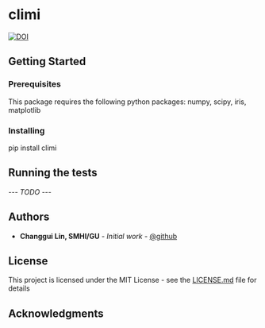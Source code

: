 # climi 
[![DOI](https://zenodo.org/badge/302750076.svg)](https://zenodo.org/badge/latestdoi/302750076)

## Getting Started

### Prerequisites
This package requires the following python packages: numpy, scipy, iris, matplotlib

### Installing
pip install climi

## Running the tests
*--- TODO ---* 

## Authors
* **Changgui Lin, SMHI/GU** - *Initial work* - [@github](https://github.com/ahheo)

## License
This project is licensed under the MIT License - see the [LICENSE.md](LICENSE.md) file for details

## Acknowledgments
